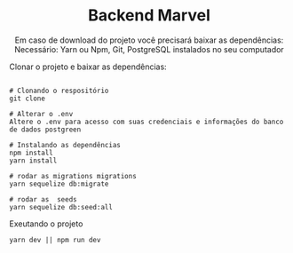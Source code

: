 <h1 align="center">
  Backend Marvel
</h1>

<p align="center">
  Em caso de download do projeto você precisará baixar as dependências: <br>
  Necessário: Yarn ou Npm, Git, PostgreSQL  instalados no seu computador
  
  Clonar o projeto e baixar as dependências:
  
  ```
  
  # Clonando o respositório
  git clone 

  # Alterar o .env
  Altere o .env para acesso com suas credenciais e informações do banco de dados postgreen
  
  # Instalando as dependências
  npm install
  yarn install
  
  # rodar as migrations migrations
  yarn sequelize db:migrate

  # rodar as  seeds
  yarn sequelize db:seed:all
  
  ```
</p>

<p>
 Exeutando o projeto
  
  ```
  yarn dev || npm run dev
  ```
</p>
